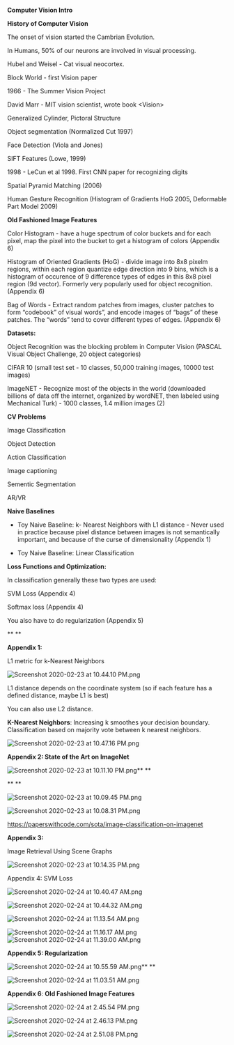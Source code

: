 **Computer Vision Intro**

**History of Computer Vision**

The onset of vision started the Cambrian Evolution. 

In Humans, 50% of our neurons are involved in visual processing.

Hubel and Weisel - Cat visual neocortex.

Block World - first Vision paper

1966 - The Summer Vision Project

David Marr - MIT vision scientist, wrote book \<Vision\>

Generalized Cylinder, Pictoral Structure

Object segmentation (Normalized Cut 1997)

Face Detection (Viola and Jones)

SIFT Features (Lowe, 1999)

1998 - LeCun et al 1998\. First CNN paper for recognizing digits

Spatial Pyramid Matching (2006)

Human Gesture Recognition (Histogram of Gradients HoG 2005, Deformable Part Model 2009)

**Old Fashioned Image Features**

Color Histogram - have a huge spectrum of color buckets and for each pixel, map the pixel into the bucket to get a histogram of colors (Appendix 6)

Histogram of Oriented Gradients (HoG) - divide image into 8x8 pixelm regions, within each region quantize edge direction into 9 bins, which is a histogram of occurence of 9 difference types of edges in this 8x8 pixel region (9d vector). Formerly very popularly used for object recognition. (Appendix 6)

Bag of Words - Extract random patches from images, cluster patches to form “codebook” of visual words”, and encode images of “bags” of these patches. The “words” tend to cover different types of edges. (Appendix 6)

**Datasets:**

Object Recognition was the blocking problem in Computer Vision (PASCAL Visual Object Challenge, 20 object categories)

CIFAR 10 (small test set - 10 classes, 50,000 training images, 10000 test images)

ImageNET - Recognize most of the objects in the world (downloaded billions of data off the internet, organized by wordNET, then labeled using Mechanical Turk) - 1000 classes, 1.4 million images (2)

**CV Problems**

Image Classification 

Object Detection

Action Classification

Image captioning

Sementic Segmentation

AR/VR

**Naive Baselines**

 - Toy Naive Baseline: k- Nearest Neighbors with L1 distance - Never used in practice because pixel distance between images is not semantically important, and because of the curse of dimensionality (Appendix 1)

 - Toy Naive Baseline: Linear Classification

**Loss Functions and Optimization:**

In classification generally these two types are used:

SVM Loss (Appendix 4)

Softmax loss (Appendix 4)

You also have to do regularization (Appendix 5)

**
**

**Appendix 1:**

L1 metric for k-Nearest Neighbors

![Screenshot 2020-02-23 at 10.44.10 PM.png](/assets/blog_resources/6F223AC67DC8F51127DCB432E3DA5EDC.png)

L1 distance depends on the coordinate system (so if each feature has a defined distance, maybe L1 is best)

You can also use L2 distance. 

**K-Nearest Neighbors**: Increasing k smoothes your decision boundary. Classification based on majority vote between k nearest neighbors.

![Screenshot 2020-02-23 at 10.47.16 PM.png](/assets/blog_resources/9E7233F4094C31FA3008565E1A27BEC7.png)

**Appendix 2: State of the Art on ImageNet**

![Screenshot 2020-02-23 at 10.11.10 PM.png](/assets/blog_resources/ABBC2081A80BB76E4AB4BA8C71EF72B3.png)**
**

**
**

![Screenshot 2020-02-23 at 10.09.45 PM.png](/assets/blog_resources/3C0CD18124519890E9B58F88F528C7E5.png)

![Screenshot 2020-02-23 at 10.08.31 PM.png](/assets/blog_resources/051EAFD94A97DB7D28EFF6DA7C2C64BB.png)

<https://paperswithcode.com/sota/image-classification-on-imagenet>

**Appendix 3:**

Image Retrieval Using Scene Graphs

![Screenshot 2020-02-23 at 10.14.35 PM.png](/assets/blog_resources/785C8DCEF2B650CB354846163EFDE442.png)

Appendix 4: SVM Loss

![Screenshot 2020-02-24 at 10.40.47 AM.png](/assets/blog_resources/32510388F73AE313CC206B91D627F169.png)

![Screenshot 2020-02-24 at 10.44.32 AM.png](/assets/blog_resources/22FD4F9EF664C8316532450F4740B297.png)

![Screenshot 2020-02-24 at 11.13.54 AM.png](/assets/blog_resources/E749F00F3C84BD9E074747DBE7280AB4.png)

![Screenshot 2020-02-24 at 11.16.17 AM.png](/assets/blog_resources/1F37A5E6852F9ACFE15D9615B51303C2.png)![Screenshot 2020-02-24 at 11.39.00 AM.png](/assets/blog_resources/D2ACD583F4C569698C1A88530E707441.png)

**Appendix 5: Regularization**

![Screenshot 2020-02-24 at 10.55.59 AM.png](/assets/blog_resources/56524F105C46B44ACA5012AEAE445ADA.png)**
**

![Screenshot 2020-02-24 at 11.03.51 AM.png](/assets/blog_resources/8359A90CE4E036773EB8F82E52A596D5.png)

**Appendix 6**: **Old Fashioned Image Features**

![Screenshot 2020-02-24 at 2.45.54 PM.png](/assets/blog_resources/2FE5C321A0FE669231AE6114F5B9B314.png)

![Screenshot 2020-02-24 at 2.46.13 PM.png](/assets/blog_resources/7AFC2288AB93B7A8A177559013FB797A.png)

![Screenshot 2020-02-24 at 2.51.08 PM.png](/assets/blog_resources/1C4037E568DC9DBEC39F596F7BB49156.png)